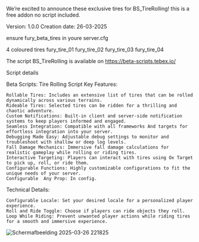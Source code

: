 We’re excited to announce these exclusive tires for BS_TireRolling!
this is a free addon no script included.

Version: 1.0.0 
Creation date: 26-03-2025

ensure fury_beta_tires in youre server.cfg

4 coloured tires
fury_tire_01
fury_tire_02
fury_tire_03
fury_tire_04

The script BS_TireRolling is available on
https://beta-scripts.tebex.io/

Script details 

Beta Scripts: Tire Rolling Script
Key Features:

    Rollable Tires: Includes an extensive list of tires that can be rolled dynamically across various terrains.
    Rideable Tires: Selected tires can be ridden for a thrilling and chaotic adventure.
    Custom Notifications: Built-in client and server-side notification systems to keep players informed and engaged.
    Seamless Integration: Compatible with all frameworks And targets for effortless integration into your server.
    Debugging Made Easy: Adjustable debug settings to monitor and troubleshoot with shallow or deep log levels.
    Fall Damage Mechanics: Immersive fall damage calculations for realistic gameplay while rolling or riding tires.
    Interactive Targeting: Players can interact with tires using Ox Target to pick up, roll, or ride them.
    Configurable Functions: Highly customizable configurations to fit the unique needs of your server.
    Configurable  Any Prop: In config.

Technical Details:

    Configurable Locale: Set your desired locale for a personalized player experience.
    Roll and Ride Toggle: Choose if players can ride objects they roll.
    Loop While Riding: Prevent unwanted player actions while riding tires for a smooth and immersive experience.

![Schermafbeelding 2025-03-26 221825](https://github.com/user-attachments/assets/f6947fa5-3f89-41b2-83e7-22fbc9a993d0)
